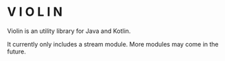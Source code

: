 # V I O L I N

Violin is an utility library for Java and Kotlin.

It currently only includes a stream module.
More modules may come in the future.
